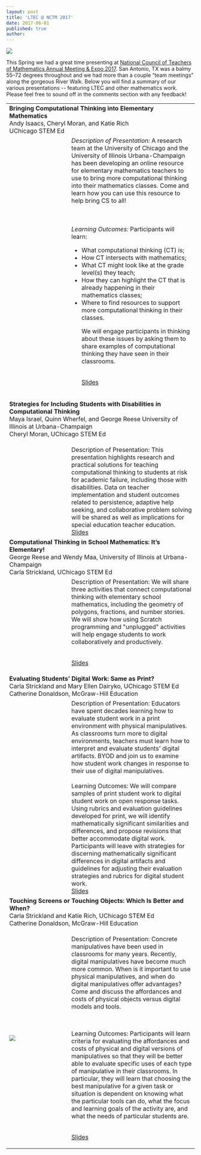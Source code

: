 ```yaml
---
layout: post
title: 'LTEC @ NCTM 2017'
date: 2017-06-01
published: true
author:
---
```

<img src="{{ site.images }}/blog/2017-06-01-LTEC-at-NCTM-2017-16546.png" />


This Spring we had a great time presenting at [National Council of Teachers of Mathematics Annual Meeting & Expo 2017](http://www.nctm.org/annual/). San Antonio, TX was a balmy 55–72 degrees throughout and we had more than a couple “team meetings” along the gorgeous River Walk. Below you will find a summary of our various presentations -- featuring LTEC and other mathematics work. Please feel free to sound off in the comments section with any feedback!


<!--excerpt-->
<table>
<tr>
<td colspan="2">
<b>Bringing Computational Thinking into Elementary Mathematics</b>
<br/>
Andy Isaacs, Cheryl Moran, and Katie Rich
<br/>UChicago STEM Ed
</td></tr>

<tr>
<td width="150px">
<img src="http://everydaycomputing.org/static/img/portfolio/rich.jpg" class="img-circle timeline-image" alt=""><br>
<img src="http://everydaycomputing.org/static/img/portfolio/Isaacs.jpg" class="img-circle timeline-image" alt=""><br>
<img src="http://everydaycomputing.org/static/img/portfolio/cheryl.jpg" class="img-circle timeline-image" alt="">
<td>
<i>Description of Presentation:</i>
A research team at the University of Chicago and the University of Illinois Urbana-Champaign has been developing an online resource for elementary mathematics teachers to use to bring more computational thinking into their mathematics classes. Come and learn how you can use this resource to help bring CS to all!

<br/><br/>
<i>Learning Outcomes:</i>
Participants will learn:
<ul>
<li> What computational thinking (CT) is;
<li> How CT intersects with mathematics;
<li> What CT might look like at the grade level(s) they teach;
<li> How they can highlight the CT that is already happening in their mathematics classes;
<li> Where to find resources to support more computational thinking in their classes.

We will engage participants in thinking about these issues by asking them to share examples of computational thinking they have seen in their classrooms.

<br/>
<a href="https://drive.google.com/open?id=0Bw6ROM0n_bWXNm9JR3RDX04xMW8">Slides</a></td></tr>

<!--
////
-->


<tr>
<td colspan="2">

<b>Strategies for Including Students with
Disabilities in Computational Thinking</b>
<br/>
Maya Israel, Quinn Wherfel, and George Reese
University of Illinois at Urbana-Champaign
<br/>
Cheryl Moran, UChicago STEM Ed

</td>
</tr>
<tr><td><img src="http://everydaycomputing.org/static/img/portfolio/reese.jpg" class="img-circle timeline-image" alt="">
<br/>
<img src="http://everydaycomputing.org/static/img/portfolio/Maya.png" class="img-circle timeline-image" alt="">
<br/>
<img src="http://everydaycomputing.org/static/img/portfolio/Wherfel.jpg" class="img-circle timeline-image" alt="">
<br/>
<img src="http://everydaycomputing.org/static/img/portfolio/cheryl.jpg" class="img-circle timeline-image" alt="">
</td>
<td>
Description of Presentation:
This presentation highlights research and practical solutions for teaching computational thinking to students at risk for academic failure, including those with disabilities. Data on teacher implementation and student outcomes related to persistence, adaptive help seeking, and collaborative problem solving will be shared as well as implications for special education teacher education.

<br/>
<a href="https://drive.google.com/open?id=0Bw6ROM0n_bWXb3Y5dXhuOTVCdU0">Slides</a>
</td>
</tr>

<!-- -->
<tr>
<td colspan="2">
<b>Computational Thinking in School Mathematics: It’s Elementary!</b>
<br/>
George Reese and Wendy Maa, University of Illinois at Urbana-Champaign<br/>Carla Strickland, UChicago STEM Ed</td></tr>

<tr>
<td>  
<img src="http://everydaycomputing.org/static/img/portfolio/carla.jpg" class="img-circle timeline-image" alt=""><br>
<img src="http://everydaycomputing.org/static/img/portfolio/reese.jpg" class="img-circle timeline-image" alt="">
</td>
<td>
Description of Presentation:
We will share three activities that connect computational thinking with elementary school mathematics, including the geometry of polygons, fractions, and number stories. We will show how
using Scratch programming and "unplugged" activities will help engage students to work collaboratively and productively.

<br/><a href="https://drive.google.com/open?id=0Bw6ROM0n_bWXVUhfN2RIaEk4c2s">Slides</a></td></tr>

<!--
//
//
-->


<tr><td colspan="2">
<b>Evaluating Students’ Digital Work: Same as Print?</b>
<br/>
Carla Strickland and Mary Ellen Dairyko, UChicago STEM Ed
<br/>
Catherine Donaldson, McGraw-Hill Education
</td></tr>

<tr><td>
<img src="http://everydaycomputing.org/static/img/portfolio/carla.jpg" class="img-circle timeline-image" alt=""><br>

</td>

<td>
Description of Presentation:
Educators have spent decades learning how to evaluate student work in a print environment with physical manipulatives. As classrooms turn more to digital environments, teachers must learn how to interpret and evaluate students' digital artifacts. BYOD and join us to examine how student work changes in response to their use of digital manipulatives.
<br/>
<br/>
Learning Outcomes:
We will compare samples of print student work to digital student work on open response tasks. Using rubrics and evaluation guidelines developed for print, we will identify mathematically significant similarities and differences, and propose revisions that better accommodate digital work. Participants will leave with strategies for discerning mathematically significant differences in digital artifacts and guidelines for adjusting their evaluation strategies and rubrics for digital student work.
<br/><a href="https://drive.google.com/open?id=0Bw6ROM0n_bWXZ3hsczdTMU1PSDQ">Slides</a>
</td></tr>






<tr><td colspan="2">
<b>Touching Screens or Touching Objects: Which Is Better and When?</b>
<br/>
Carla Strickland and Katie Rich, UChicago STEM Ed
<br/>
Catherine Donaldson, McGraw-Hill Education
</td></tr>

<tr><td>
<img src="{{ site.images }}/blog/2017-06-01-LTEC-at-NCTM-2017-85c8e.png" class="img-circle timeline-image"/>
<br>
<img src="http://everydaycomputing.org/static/img/portfolio/rich.jpg" class="img-circle timeline-image" alt=""><br>
</td>

<td>


Description of Presentation:
Concrete manipulatives have been used in classrooms for many years. Recently, digital manipulatives have become much more common. When is it important to use physical manipulatives, and when do digital manipulatives offer advantages? Come and discuss the affordances and costs of physical objects versus digital models and tools.
<p><br/>

Learning Outcomes:
Participants will learn criteria for evaluating the affordances and costs of physical and digital versions of manipulatives so that they will be better able to evaluate specific uses of each type of manipulative in their classrooms. In particular, they will learn that choosing the best manipulative for a given task or situation is dependent on knowing what the particular tools can do, what the focus and learning goals of the activity are, and what the needs of particular students are.



<br/><a href="https://drive.google.com/a/uchicago.edu/file/d/0Bw6ROM0n_bWXU2QxOGJlUFlSUHM/view?usp=sharing">Slides</a>

<!--
</td></tr>
</table>
-->
